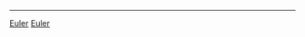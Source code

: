 <noinclude> <noinclude>

<hr>

</noinclude>

[Euler](Category:Protoflux "wikilink")
[Euler](Category:Protoflux:Input "wikilink")